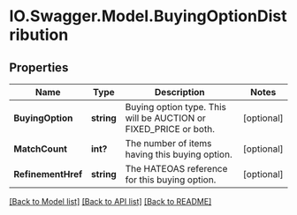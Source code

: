 # IO.Swagger.Model.BuyingOptionDistribution
## Properties

Name | Type | Description | Notes
------------ | ------------- | ------------- | -------------
**BuyingOption** | **string** | Buying option type. This will be AUCTION or FIXED_PRICE or both. | [optional] 
**MatchCount** | **int?** | The number of items having this buying option. | [optional] 
**RefinementHref** | **string** | The HATEOAS reference for this buying option. | [optional] 

[[Back to Model list]](../README.md#documentation-for-models) [[Back to API list]](../README.md#documentation-for-api-endpoints) [[Back to README]](../README.md)

